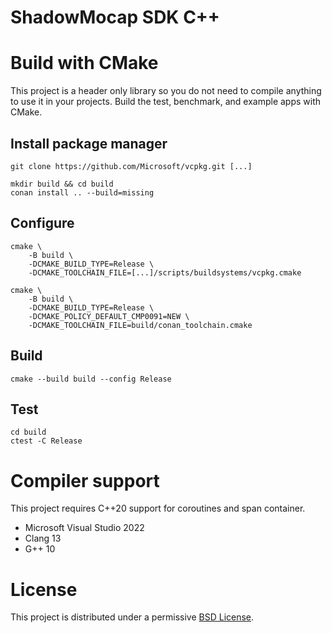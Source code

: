 ShadowMocap SDK C++
====

# Build with CMake

This project is a header only library so you do not need to compile anything to
use it in your projects. Build the test, benchmark, and example apps with
CMake.

## Install package manager
```console
git clone https://github.com/Microsoft/vcpkg.git [...]
```

```
mkdir build && cd build
conan install .. --build=missing
```

## Configure

```console
cmake \
    -B build \
    -DCMAKE_BUILD_TYPE=Release \
    -DCMAKE_TOOLCHAIN_FILE=[...]/scripts/buildsystems/vcpkg.cmake
```

```console
cmake \
    -B build \
    -DCMAKE_BUILD_TYPE=Release \
    -DCMAKE_POLICY_DEFAULT_CMP0091=NEW \
    -DCMAKE_TOOLCHAIN_FILE=build/conan_toolchain.cmake
```

## Build

```console
cmake --build build --config Release
```

## Test

```console
cd build
ctest -C Release
```

# Compiler support

This project requires C++20 support for coroutines and span container.

- Microsoft Visual Studio 2022
- Clang 13
- G++ 10

# License

This project is distributed under a permissive [BSD License](LICENSE).
